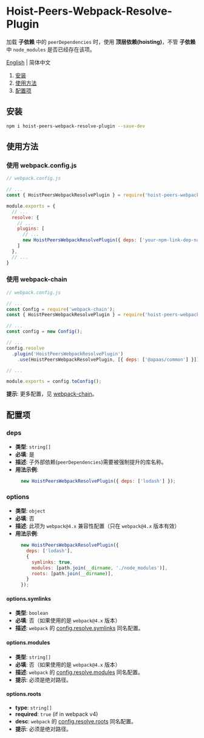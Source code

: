 # Hoist-Peers-Webpack-Resolve-Plugin

加载 **子依赖** 中的 `peerDependencies` 时，使用 **顶层依赖(hoisting)**，不管 **子依赖** 中 `node_modules` 是否已经存在该项。

[English](./README.md) | 简体中文

1. [安装](#安装)
2. [使用方法](#使用方法)
2. [配置项](#配置项)

## 安装

```bash
npm i hoist-peers-webpack-resolve-plugin --save-dev
```

## 使用方法

### 使用 webpack.config.js

```js
// webpack.config.js

// ...
const { HoistPeersWebpackResolvePlugin } = require('hoist-peers-webpack-resolve-plugin');

module.exports = {
  // ...
  resolve: {
    // ...
    plugins: [
      // ...
      new HoistPeersWebpackResolvePlugin({ deps: ['your-npm-link-dep-name'] })
    ]
  },
  // ...
}
```

### 使用 webpack-chain

```js
// webpack.config.js

// ...
const Config = require('webpack-chain');
const { HoistPeersWebpackResolvePlugin } = require('hoist-peers-webpack-resolve-plugin');

// ...
const config = new Config();

// ...
config.resolve
  .plugin('HoistPeersWebpackResolvePlugin')
    .use(HoistPeersWebpackResolvePlugin, [{ deps: ['@apaas/common'] }]);

// ...

module.exports = config.toConfig();
```

**提示**: 更多配置，见 [webpack-chain](https://www.npmjs.com/package/webpack-chain)。

## 配置项

### deps

+ **类型**: `string[]`
+ **必填**: 是
+ **描述**: 子外部依赖(`peerDependencies`)需要被强制提升的库名称。
+ **用法示例**:
  ```js
    new HoistPeersWebpackResolvePlugin({ deps: ['lodash'] });
  ```

### options

+ **类型**: `object`
+ **必填**: 否
+ **描述**: 此项为 `webpack@4.x` 兼容性配置（只在 `webpack@4.x` 版本有效）
+ **用法示例**:
  ```js
    new HoistPeersWebpackResolvePlugin({
      deps: ['lodash'],
      {
        symlinks: true,
        modules: [path.join(__dirname, './node_modules')],
        roots: [path.join(__dirname)],
      }
    });
  ```

#### options.symlinks

+ **类型**: `boolean`
+ **必填**: 否（如果使用的是 `webpack@4.x` 版本）
+ **描述**: `webpack` 的 [config.resolve.symlinks](https://v4.webpack.js.org/configuration/resolve/#resolvesymlinks) 同名配置。

#### options.modules

+ **类型**: `string[]`
+ **必填**: 否（如果使用的是 `webpack@4.x` 版本）
+ **描述**: `webpack` 的 [config.resolve.modules](https://v4.webpack.js.org/configuration/resolve/#resolvemodules) 同名配置。
+ **提示**: 必须是绝对路径。

#### options.roots

+ **type**: `string[]`
+ **required**: `true` (if in webpack v4)
+ **desc**: `webpack` 的 [config.resolve.roots](https://v4.webpack.js.org/configuration/resolve/#resolveroots) 同名配置。
+ **提示**: 必须是绝对路径。


